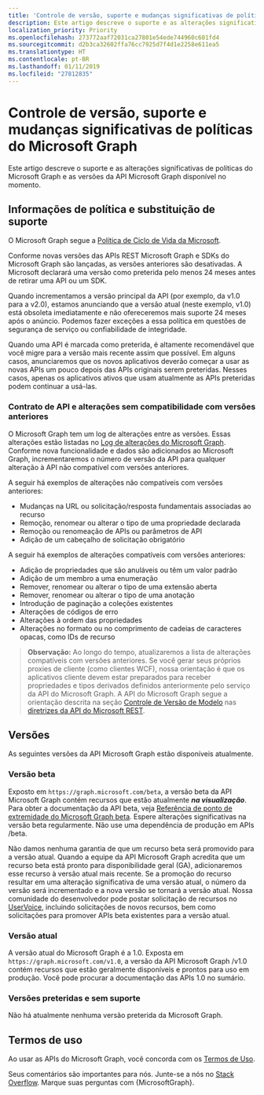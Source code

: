 ```yaml
---
title: 'Controle de versão, suporte e mudanças significativas de políticas para o Microsoft Graph '
description: Este artigo descreve o suporte e as alterações significativas de políticas do Microsoft Graph e as versões da API Microsoft Graph disponível no momento.
localization_priority: Priority
ms.openlocfilehash: 273772aaf72031ca27801e54ede744960c601fd4
ms.sourcegitcommit: d2b3ca32602ffa76cc7925d7f4d1e2258e611ea5
ms.translationtype: HT
ms.contentlocale: pt-BR
ms.lasthandoff: 01/11/2019
ms.locfileid: "27812835"
---
```

# <a name="versioning-support-and-breaking-change-policies-for-microsoft-graph"></a>Controle de versão, suporte e mudanças significativas de políticas do Microsoft Graph 

Este artigo descreve o suporte e as alterações significativas de políticas do Microsoft Graph e as versões da API Microsoft Graph disponível no momento.

## <a name="support-policy-and-deprecation-information"></a>Informações de política e substituição de suporte

O Microsoft Graph segue a [Política de Ciclo de Vida da Microsoft](https://support.microsoft.com/pt-BR/lifecycle). 

Conforme novas versões das APIs REST Microsoft Graph e SDKs do Microsoft Graph são lançadas, as versões anteriores são desativadas. A Microsoft declarará uma versão como preterida pelo menos 24 meses antes de retirar uma API ou um SDK. 

Quando incrementamos a versão principal da API (por exemplo, da v1.0 para a v2.0), estamos anunciando que a versão atual (neste exemplo, v1.0) está obsoleta imediatamente e não ofereceremos mais suporte 24 meses após o anúncio. Podemos fazer exceções a essa política em questões de segurança de serviço ou confiabilidade de integridade.  

Quando uma API é marcada como preterida, é altamente recomendável que você migre para a versão mais recente assim que possível. Em alguns casos, anunciaremos que os novos aplicativos deverão começar a usar as novas APIs um pouco depois das APIs originais serem preteridas. Nesses casos, apenas os aplicativos ativos que usam atualmente as APIs preteridas podem continuar a usá-las.   

### <a name="api-contract-and-non-backward-compatible-changes"></a>Contrato de API e alterações sem compatibilidade com versões anteriores

O Microsoft Graph tem um log de alterações entre as versões. Essas alterações estão listadas no [Log de alterações do Microsoft Graph](changelog.md). Conforme nova funcionalidade e dados são adicionados ao Microsoft Graph, incrementaremos o número de versão da API para qualquer alteração à API não compatível com versões anteriores. 

A seguir há exemplos de alterações não compatíveis com versões anteriores:

 - Mudanças na URL ou solicitação/resposta fundamentais associadas ao recurso    
 - Remoção, renomear ou alterar o tipo de uma propriedade declarada
 - Remoção ou renomeação de APIs ou parâmetros de API
 - Adição de um cabeçalho de solicitação obrigatório

A seguir há exemplos de alterações compatíveis com versões anteriores:

 - Adição de propriedades que são anuláveis ou têm um valor padrão
 - Adição de um membro a uma enumeração
 - Remover, renomear ou alterar o tipo de uma extensão aberta
 - Remover, renomear ou alterar o tipo de uma anotação
 - Introdução de paginação a coleções existentes
 - Alterações de códigos de erro
 - Alterações à ordem das propriedades
 - Alterações no formato ou no comprimento de cadeias de caracteres opacas, como IDs de recurso

>**Observação:** Ao longo do tempo, atualizaremos a lista de alterações compatíveis com versões anteriores. Se você gerar seus próprios proxies de cliente (como clientes WCF), nossa orientação é que os aplicativos cliente devem estar preparados para receber propriedades e tipos derivados definidos anteriormente pelo serviço da API do Microsoft Graph. A API do Microsoft Graph segue a orientação descrita na seção [Controle de Versão de Modelo](https://github.com/microsoft/api-guidelines/blob/master/Guidelines.md#12-versioning) nas [diretrizes da API do Microsoft REST](https://github.com/microsoft/api-guidelines/). 

## <a name="versions"></a>Versões

As seguintes versões da API Microsoft Graph estão disponíveis atualmente.

### <a name="beta-version"></a>Versão beta
Exposto em `https://graph.microsoft.com/beta`, a versão beta da API Microsoft Graph contém recursos que estão atualmente _**na visualização**_. Para obter a documentação da API beta, veja [Referência de ponto de extremidade do Microsoft Graph beta](/graph/api/overview?view=graph-rest-beta). Espere alterações significativas na versão beta regularmente. Não use uma dependência de produção em APIs /beta.

Não damos nenhuma garantia de que um recurso beta será promovido para a versão atual. Quando a equipe da API Microsoft Graph acredita que um recurso beta está pronto para disponibilidade geral (GA), adicionaremos esse recurso à versão atual mais recente. Se a promoção do recurso resultar em uma alteração significativa de uma versão atual, o número da versão será incrementado e a nova versão se tornará a versão atual. Nossa comunidade do desenvolvedor pode postar solicitação de recursos no [UserVoice](https://officespdev.uservoice.com/), incluindo solicitações de novos recursos, bem como solicitações para promover APIs beta existentes para a versão atual. 

### <a name="current-version"></a>Versão atual

A versão atual do Microsoft Graph é a 1.0. Exposta em `https://graph.microsoft.com/v1.0`, a versão da API Microsoft Graph /v1.0 contém recursos que estão geralmente disponíveis e prontos para uso em produção. Você pode procurar a documentação das APIs 1.0 no sumário.

### <a name="deprecated-and-unsupported-versions"></a>Versões preteridas e sem suporte

Não há atualmente nenhuma versão preterida da Microsoft Graph.

## <a name="terms-of-use"></a>Termos de uso

Ao usar as APIs do Microsoft Graph, você concorda com os [Termos de Uso](https://developer.microsoft.com/graph/docs/misc/terms-of-use). 

Seus comentários são importantes para nós. Junte-se a nós no [Stack Overflow](https://stackoverflow.com/questions/tagged/microsoftgraph?sort=newest). Marque suas perguntas com {MicrosoftGraph}.
